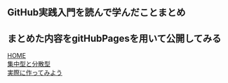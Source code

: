 ## GitHub実践入門を読んで学んだことまとめ
## まとめた内容をgitHubPagesを用いて公開してみる
[HOME](https://donmaicha.github.io/gitStudy/) 
<br>
[集中型と分散型](https://donmaicha.github.io/gitStudy/00_%E9%9B%86%E4%B8%AD%E5%9E%8B%E3%81%A8%E5%88%86%E6%95%A3%E5%9E%8B)
<br>
[実際に作ってみよう](https://donmaicha.github.io/gitStudy/01_%E5%AE%9F%E9%9A%9B%E3%81%AB%E4%BD%9C%E3%81%A3%E3%81%A6%E3%81%BF%E3%82%88%E3%81%86)
